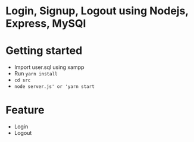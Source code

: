 # Login, Signup, Logout using Nodejs, Express, MySQl

# Getting started
- Import user.sql using xampp
- Run `yarn install`
- `cd src`
- `node server.js' or 'yarn start`

# Feature
- Login
- Logout